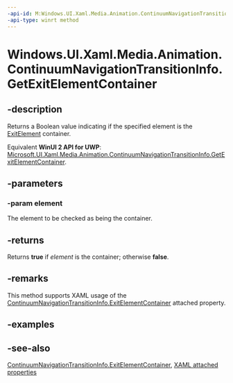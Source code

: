 ```yaml
---
-api-id: M:Windows.UI.Xaml.Media.Animation.ContinuumNavigationTransitionInfo.GetExitElementContainer(Windows.UI.Xaml.Controls.ListViewBase)
-api-type: winrt method
---
```


<!-- Method syntax
public bool GetExitElementContainer(Windows.UI.Xaml.Controls.ListViewBase element)
-->

# Windows.UI.Xaml.Media.Animation.ContinuumNavigationTransitionInfo.GetExitElementContainer

## -description
Returns a Boolean value indicating if the specified element is the [ExitElement](continuumnavigationtransitioninfo_exitelement.md) container.

Equivalent **WinUI 2 API for UWP**: [Microsoft.UI.Xaml.Media.Animation.ContinuumNavigationTransitionInfo.GetExitElementContainer](/windows/winui/api/microsoft.ui.xaml.media.animation.continuumnavigationtransitioninfo.getexitelementcontainer).

## -parameters
### -param element
The element to be checked as being the container.

## -returns
Returns **true** if *element* is the container; otherwise **false**.

## -remarks
This method supports XAML usage of the [ContinuumNavigationTransitionInfo.ExitElementContainer](continuumnavigationtransitioninfo_exitelementcontainer.md) attached property.

## -examples

## -see-also

[ContinuumNavigationTransitionInfo.ExitElementContainer](continuumnavigationtransitioninfo_exitelementcontainer.md), [XAML attached properties](/windows/uwp/xaml-platform/attached-properties-overview)
